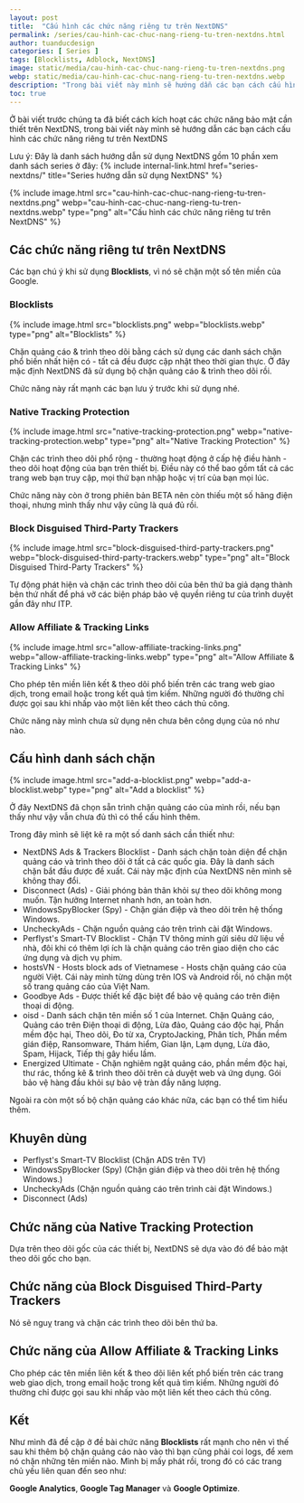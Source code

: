 ```yaml
---
layout: post
title:  "Cấu hình các chức năng riêng tư trên NextDNS"
permalink: /series/cau-hinh-cac-chuc-nang-rieng-tu-tren-nextdns.html
author: tuanducdesign
categories: [ Series ]
tags: [Blocklists, Adblock, NextDNS]
image: static/media/cau-hinh-cac-chuc-nang-rieng-tu-tren-nextdns.png
webp: static/media/cau-hinh-cac-chuc-nang-rieng-tu-tren-nextdns.webp
description: "Trong bài viết này mình sẽ hướng dẫn các bạn cách cấu hình các chức năng riêng tư trên NextDNS."
toc: true
---
```


Ở bài viết trước chúng ta đã biết cách kích hoạt các chức năng bảo mật cần thiết trên NextDNS, trong bài viết này mình sẽ hướng dẫn các bạn cách cấu hình các chức năng riêng tư trên NextDNS

Lưu ý: Đây là danh sách hướng dẫn sử dụng NextDNS gồm 10 phần xem danh sách series ở đây: {% include internal-link.html href="series-nextdns/" title="Series hướng dẫn sử dụng NextDNS" %}

{% include image.html src="cau-hinh-cac-chuc-nang-rieng-tu-tren-nextdns.png" webp="cau-hinh-cac-chuc-nang-rieng-tu-tren-nextdns.webp" type="png" alt="Cấu hình các chức năng riêng tư trên NextDNS" %}

## Các chức năng riêng tư trên NextDNS

Các bạn chú ý khi sử dụng **Blocklists**, vì nó sẽ chặn một số tên miền của Google.

### Blocklists

{% include image.html src="blocklists.png" webp="blocklists.webp" type="png" alt="Blocklists" %}

Chặn quảng cáo & trình theo dõi bằng cách sử dụng các danh sách chặn phổ biến nhất hiện có - tất cả đều được cập nhật theo thời gian thực. Ở đây mặc định NextDNS đã sử dụng bộ chặn quảng cáo & trình theo dõi rồi.

Chức năng này rất mạnh các bạn lưu ý trước khi sử dụng nhé.

### Native Tracking Protection

{% include image.html src="native-tracking-protection.png" webp="native-tracking-protection.webp" type="png" alt="Native Tracking Protection" %}

Chặn các trình theo dõi phổ rộng - thường hoạt động ở cấp hệ điều hành - theo dõi hoạt động của bạn trên thiết bị. Điều này có thể bao gồm tất cả các trang web bạn truy cập, mọi thứ bạn nhập hoặc vị trí của bạn mọi lúc.

Chức năng này còn ở trong phiên bản BETA nên còn thiếu một số hãng điện thoại, nhưng mình thấy như vậy cũng là quá đủ rồi.

### Block Disguised Third-Party Trackers

{% include image.html src="block-disguised-third-party-trackers.png" webp="block-disguised-third-party-trackers.webp" type="png" alt="Block Disguised Third-Party Trackers" %}

Tự động phát hiện và chặn các trình theo dõi của bên thứ ba giả dạng thành bên thứ nhất để phá vỡ các biện pháp bảo vệ quyền riêng tư của trình duyệt gần đây như ITP.

### Allow Affiliate & Tracking Links

{% include image.html src="allow-affiliate-tracking-links.png" webp="allow-affiliate-tracking-links.webp" type="png" alt="Allow Affiliate & Tracking Links" %}

Cho phép tên miền liên kết & theo dõi phổ biến trên các trang web giao dịch, trong email hoặc trong kết quả tìm kiếm. Những người đó thường chỉ được gọi sau khi nhấp vào một liên kết theo cách thủ công.

Chức năng này mình chưa sử dụng nên chưa bên công dụng của nó như nào.

## Cấu hình danh sách chặn

{% include image.html src="add-a-blocklist.png" webp="add-a-blocklist.webp" type="png" alt="Add a blocklist" %}

Ở đây NextDNS đã chọn sẵn trình chặn quảng cáo của mình rồi, nếu bạn thấy như vậy vẫn chưa đủ thì có thể cấu hình thêm.

Trong đây mình sẽ liệt kê ra một số danh sách cần thiết như:

- NextDNS Ads & Trackers Blocklist - Danh sách chặn toàn diện để chặn quảng cáo và trình theo dõi ở tất cả các quốc gia. Đây là danh sách chặn bắt đầu được đề xuất. Cái này mặc định của NextDNS nên mình sẽ không thay đổi.
- Disconnect (Ads) - Giải phóng bản thân khỏi sự theo dõi không mong muốn. Tận hưởng Internet nhanh hơn, an toàn hơn.
- WindowsSpyBlocker (Spy) - Chặn gián điệp và theo dõi trên hệ thống Windows.
- UncheckyAds - Chặn nguồn quảng cáo trên trình cài đặt Windows.
- Perflyst's Smart-TV Blocklist - Chặn TV thông minh gửi siêu dữ liệu về nhà, đôi khi có thêm lợi ích là chặn quảng cáo trên giao diện cho các ứng dụng và dịch vụ phim.
- hostsVN - Hosts block ads of Vietnamese - Hosts chặn quảng cáo của người Việt. Cái này mình từng dùng trên IOS và Android rồi, nó chặn một số trang quảng cáo của Việt Nam.
- Goodbye Ads - Được thiết kế đặc biệt để bảo vệ quảng cáo trên điện thoại di động.
- oisd - Danh sách chặn tên miền số 1 của Internet. Chặn Quảng cáo, Quảng cáo trên Điện thoại di động, Lừa đảo, Quảng cáo độc hại, Phần mềm độc hại, Theo dõi, Đo từ xa, CryptoJacking, Phân tích, Phần mềm gián điệp, Ransomware, Thám hiểm, Gian lận, Lạm dụng, Lừa đảo, Spam, Hijack, Tiếp thị gây hiểu lầm.
- Energized Ultimate - Chặn nghiêm ngặt quảng cáo, phần mềm độc hại, thư rác, thống kê & trình theo dõi trên cả duyệt web và ứng dụng. Gói bảo vệ hàng đầu khỏi sự bảo vệ tràn đầy năng lượng.

Ngoài ra còn một số bộ chặn quảng cáo khác nữa, các bạn có thể tìm hiểu thêm.

## Khuyên dùng

- Perflyst's Smart-TV Blocklist (Chặn ADS trên TV)
- WindowsSpyBlocker (Spy) (Chặn gián điệp và theo dõi trên hệ thống Windows.)
- UncheckyAds (Chặn nguồn quảng cáo trên trình cài đặt Windows.)
- Disconnect (Ads)

## Chức năng của Native Tracking Protection

Dựa trên theo dõi gốc của các thiết bị, NextDNS sẽ dựa vào đó để bảo mật theo dõi gốc cho bạn.

## Chức năng của Block Disguised Third-Party Trackers

Nó sẽ nguỵ trang và chặn các trình theo dõi bên thứ ba.

## Chức năng của Allow Affiliate & Tracking Links

Cho phép các tên miền liên kết & theo dõi liên kết phổ biến trên các trang web giao dịch, trong email hoặc trong kết quả tìm kiếm. Những người đó thường chỉ được gọi sau khi nhấp vào một liên kết theo cách thủ công.

## Kết

Như mình đã đề cập ở đề bài chức năng **Blocklists** rất mạnh cho nên vì thế sau khi thêm bộ chặn quảng cáo nào vào thì bạn cũng phải coi logs, để xem nó chặn những tên miền nào. Mình bị mấy phát rồi, trong đó có các trang chủ yếu liên quan đến seo như:

**Google Analytics**, **Google Tag Manager** và **Google Optimize**.
